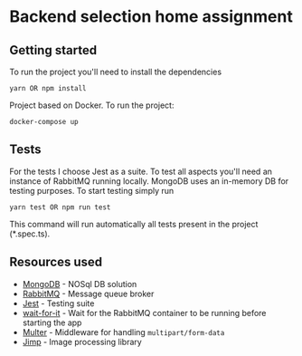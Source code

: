 # Backend selection home assignment

## Getting started

To run the project you'll need to install the dependencies

```
yarn OR npm install
```

Project based on Docker. To run the project:

```
docker-compose up
```

## Tests

For the tests I choose Jest as a suite. To test all aspects you'll need an instance of RabbitMQ running locally.
MongoDB uses an in-memory DB for testing purposes.
To start testing simply run

```
yarn test OR npm run test
```

This command will run automatically all tests present in the project (\*.spec.ts).

## Resources used

- [MongoDB](https://www.mongodb.com) - NOSql DB solution
- [RabbitMQ](https://www.rabbitmq.com) - Message queue broker
- [Jest](https://jestjs.io) - Testing suite
- [wait-for-it](https://github.com/vishnubob/wait-for-it) - Wait for the RabbitMQ container to be running before starting the app
- [Multer](https://github.com/expressjs/multer) - Middleware for handling `multipart/form-data`
- [Jimp](https://github.com/oliver-moran/jimp) - Image processing library
